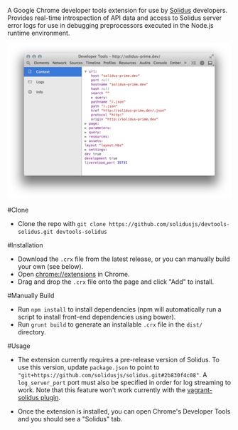 A Google Chrome developer tools extension for use by [Solidus](https://github.com/solidusjs/solidus) developers. Provides real-time introspection of API data and access to Solidus server error logs for use in debugging preprocessors executed in the Node.js runtime environment.

![Solidus DevTools Screenshot](screenshot.png)

#Clone
* Clone the repo with `git clone https://github.com/solidusjs/devtools-solidus.git devtools-solidus`

#Installation
* Download the `.crx` file from the latest release, or you can manually build your own (see below).
* Open [chrome://extensions](chrome://extensions) in Chrome.
* Drag and drop the `.crx` file onto the page and click "Add" to install.

#Manually Build
* Run `npm install` to install dependencies (npm will automatically run a script to install front-end dependencies using bower).
* Run `grunt build` to generate an installable `.crx` file in the `dist/` directory.

#Usage
* The extension currently requires a pre-release version of Solidus. To use this version, update `package.json` to point to `"git+https://github.com/solidusjs/solidus.git#2b830f4c08"`. A `log_server_port` port must also be specified in order for log streaming to work. Note that this feature won't work currently with the [vagrant-solidus plugin](https://github.com/solidusjs/vagrant-solidus).

* Once the extension is installed, you can open Chrome's Developer Tools and you should see a "Solidus" tab.
